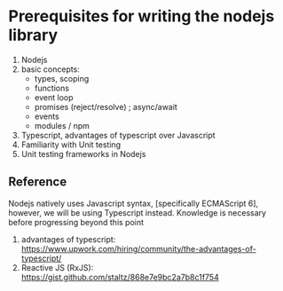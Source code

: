 # Prerequisites for writing the nodejs library

1. Nodejs
2. basic concepts:
    - types, scoping
    - functions
    - event loop
    - promises (reject/resolve) ; async/await
    - events
    - modules / npm
3. Typescript, advantages of typescript over Javascript
3. Familiarity with Unit testing
4. Unit testing frameworks in Nodejs


## Reference

Nodejs natively uses Javascript syntax, [specifically ECMAScript 6], however, we will be using Typescript instead. Knowledge is necessary before progressing beyond this point

1. advantages of typescript: https://www.upwork.com/hiring/community/the-advantages-of-typescript/
2. Reactive JS (RxJS): https://gist.github.com/staltz/868e7e9bc2a7b8c1f754
